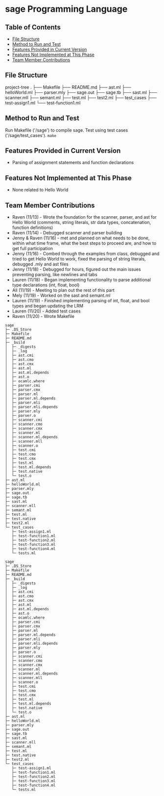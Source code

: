 <!-- omit in toc -->
# sage Programming Language

<!-- omit in toc -->
## Table of Contents
- [File Structure](#file-structure)
- [Method to Run and Test](#method-to-run-and-test)
- [Features Provided in Current Version](#features-provided-in-current-version)
- [Features Not Implemented at This Phase](#features-not-implemented-at-this-phase)
- [Team Member Contributions](#team-member-contributions)

## File Structure
project-tree
.
├── Makefile
├── README.md
├── ast.ml
├── helloWorld.ml
├── parser.mly
├── sage.out
├── sage.tb
├── sast.ml
├── scanner.mll
├── semant.ml
├── test.ml
├── test2.ml
├── test_cases
    ├── test-assign1.ml
    └── test-function1.ml
    
## Method to Run and Test

Run Makefile ('/sage') to compile sage. Test using test cases ('/sage/test_cases'). 
`make`

## Features Provided in Current Version

* Parsing of assignment statements and function declarations
  
## Features Not Implemented at This Phase

* None related to Hello World

## Team Member Contributions

* Raven (11/13) - Wrote the foundation for the scanner, parser, and ast for Hello World (comments, string literals, str data types, concatenation, function definitions)
* Raven (11/14) - Debugged scanner and parser building
* Jenny & Raven (11/16) - met and planned on what needs to be done, within what time frame, what the best steps to proceed are, and how to get full participation
* Jenny (11/16) - Combed through the examples from class, debugged and tried to get Hello World to work, fixed the parsing of string literals, debugged .mly and ast files
* Jenny (11/18) - Debugged for hours, figured out the main issues preventing parsing, like newlines and tabs
* Lauren (11/18) - Began implementing functionality to parse additional type declarations (int, float, bool)
* All (11/19) - Meeting to plan out the rest of this part
* Mely (11/19) - Worked on the sast and semant.ml
* Lauren (11/19) - Finished implementing parsing of int, float, and bool types and began updating the LRM
* Lauren (11/20) - Added test cases
* Raven (11/20) - Wrote Makefile
```
sage
├─ .DS_Store
├─ Makefile
├─ README.md
├─ _build
│  ├─ _digests
│  ├─ _log
│  ├─ ast.cmi
│  ├─ ast.cmo
│  ├─ ast.cmx
│  ├─ ast.ml
│  ├─ ast.ml.depends
│  ├─ ast.o
│  ├─ ocamlc.where
│  ├─ parser.cmi
│  ├─ parser.cmx
│  ├─ parser.ml
│  ├─ parser.ml.depends
│  ├─ parser.mli
│  ├─ parser.mli.depends
│  ├─ parser.mly
│  ├─ parser.o
│  ├─ scanner.cmi
│  ├─ scanner.cmo
│  ├─ scanner.cmx
│  ├─ scanner.ml
│  ├─ scanner.ml.depends
│  ├─ scanner.mll
│  ├─ scanner.o
│  ├─ test.cmi
│  ├─ test.cmo
│  ├─ test.cmx
│  ├─ test.ml
│  ├─ test.ml.depends
│  ├─ test.native
│  └─ test.o
├─ ast.ml
├─ helloWorld.ml
├─ parser.mly
├─ sage.out
├─ sage.tb
├─ sast.ml
├─ scanner.mll
├─ semant.ml
├─ test.ml
├─ test.native
├─ test2.ml
└─ test_cases
   ├─ test-assign1.ml
   ├─ test-function1.ml
   ├─ test-function2.ml
   ├─ test-function3.ml
   ├─ test-function4.ml
   └─ tests.ml

```
```
sage
├─ .DS_Store
├─ Makefile
├─ README.md
├─ _build
│  ├─ _digests
│  ├─ _log
│  ├─ ast.cmi
│  ├─ ast.cmo
│  ├─ ast.cmx
│  ├─ ast.ml
│  ├─ ast.ml.depends
│  ├─ ast.o
│  ├─ ocamlc.where
│  ├─ parser.cmi
│  ├─ parser.cmx
│  ├─ parser.ml
│  ├─ parser.ml.depends
│  ├─ parser.mli
│  ├─ parser.mli.depends
│  ├─ parser.mly
│  ├─ parser.o
│  ├─ scanner.cmi
│  ├─ scanner.cmo
│  ├─ scanner.cmx
│  ├─ scanner.ml
│  ├─ scanner.ml.depends
│  ├─ scanner.mll
│  ├─ scanner.o
│  ├─ test.cmi
│  ├─ test.cmo
│  ├─ test.cmx
│  ├─ test.ml
│  ├─ test.ml.depends
│  ├─ test.native
│  └─ test.o
├─ ast.ml
├─ helloWorld.ml
├─ parser.mly
├─ sage.out
├─ sage.tb
├─ sast.ml
├─ scanner.mll
├─ semant.ml
├─ test.ml
├─ test.native
├─ test2.ml
└─ test_cases
   ├─ test-assign1.ml
   ├─ test-function1.ml
   ├─ test-function2.ml
   ├─ test-function3.ml
   ├─ test-function4.ml
   └─ tests.ml

```